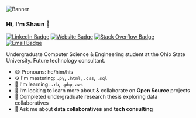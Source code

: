 ![Banner](https://media-exp1.licdn.com/dms/image/C4E16AQFl1KQRNOFLTA/profile-displaybackgroundimage-shrink_350_1400/0/1604088960071?e=1649894400&v=beta&t=EVs88QL_Aef87BXqcwq3n-xLrkkN5RdUMj_h0V9QL9I)
### Hi, I'm Shaun 👋 
[![LinkedIn Badge](https://img.shields.io/badge/-Shaun%20Loftin-blue?style=flat-square&logo=Linkedin&logoColor=white&link=https://www.linkedin.com/in/shaunloftin/)](https://www.linkedin.com/in/shaunloftin)
[![Website Badge](https://img.shields.io/badge/-shaunloftin.com-e34f26?style=flat-square&logo=HTML5&logoColor=white&link=http://shaunloftin.com)](http://shaunloftin.com)
[![Stack Overflow Badge](https://img.shields.io/badge/-Shaun%20Loftin-ef8236?style=flat-square&logo=stackoverflow&logoColor=white&link=https://stackoverflow.com/users/4418587/shaun-loftin)](https://stackoverflow.com/users/4418587/shaun-loftin)
[![Email Badge](https://img.shields.io/badge/-loftin.12@osu.edu-d14836?style=flat-square&logo=mail.ru&logoColor=white&link=mailto:loftin.12@osu.edu)](mailto:loftin.12@osu.edu)

Undergraduate Computer Science & Engineering student at the Ohio State University. Future technology consultant.
- 😄 Pronouns: he/him/his
- ⚙️ I'm mastering: `.py`, `.html`, `.css`, `.sql`
- 🌱 I'm learning: `.rb`, `.php`, `aws`
- 👯 I’m looking to learn more about & collaborate on **Open Source** projects
- 📜 Completed undergraduate research thesis exploring data collaboratives
- 💬 Ask me about **data collaboratives** and **tech consulting**

<!--
Leaving this here in case I ever need inspiration on what to put here... - Shaun

**shaunloftin/shaunloftin** is a ✨ _special_ ✨ repository because its `README.md` (this file) appears on your GitHub profile.

Here are some ideas to get you started:

- 🔭 I’m currently working on ...
- 🌱 I’m currently learning ...
- 👯 I’m looking to collaborate on ...
- 🤔 I’m looking for help with ...
- 💬 Ask me about ...
- 📫 How to reach me: ...
- 😄 Pronouns: ...
- ⚡ Fun fact: ...
-->

